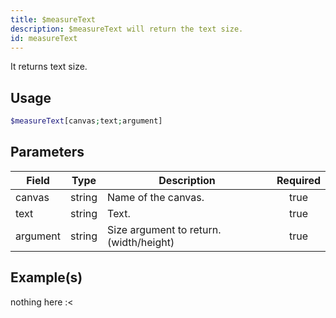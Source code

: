 ```yaml
---
title: $measureText
description: $measureText will return the text size.
id: measureText
---
```


It returns text size.

## Usage

```php
$measureText[canvas;text;argument]
```

## Parameters

| Field | Type | Description | Required |
| ----- | ---- | ----------- | :------: |
| canvas | string | Name of the canvas. | true |
| text | string | Text. | true |
| argument | string | Size argument to return. (width/height) | true |

## Example(s)

nothing here :<